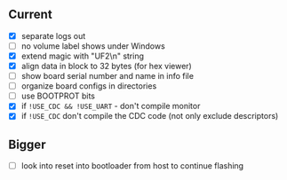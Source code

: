 ## Current
* [x] separate logs out
* [ ] no volume label shows under Windows
* [x] extend magic with "UF2\n" string
* [x] align data in block to 32 bytes (for hex viewer)
* [ ] show board serial number and name in info file
* [ ] organize board configs in directories
* [ ] use BOOTPROT bits
* [x] if `!USE_CDC && !USE_UART` - don't compile monitor
* [x] if `!USE_CDC` don't compile the CDC code (not only exclude descriptors)

## Bigger
* [ ] look into reset into bootloader from host to continue flashing
